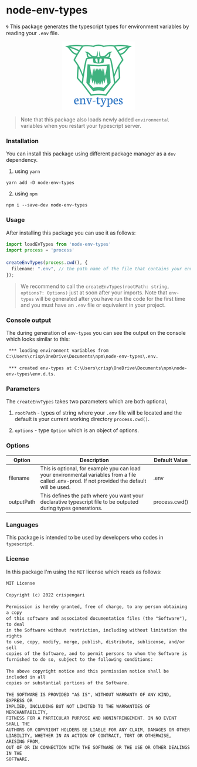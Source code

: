 # node-env-types

🌀 This package generates the typescript types for environment variables by reading your `.env` file.

<p align="center" width="50%">
<img src="./logo.png" alt="logo" width="200"/>
</p>

> Note that this package also loads newly added `environmental` variables when you restart your typescript server.

### Installation

You can install this package using different package manager as a `dev` dependency.

1. using `yarn`

```shell
yarn add -D node-env-types
```

2. using `npm`

```shell
npm i --save-dev node-env-types
```

### Usage

After installing this package you can use it as follows:

```ts
import loadEvTypes from 'node-env-types'
import process = 'process'

createEnvTypes(process.cwd(), {
  filename: ".env", // the path name of the file that contains your environmental variables
});

```

> We recommend to call the `createEnvTypes(rootPath: string, options?: Options)` just at soon after your imports. Note that `env-types` will be generated after you have run the code for the first time and you must have an `.env` file or equivalent in your project.

### Console output

The during generation of `env-types` you can see the output on the console which looks similar to this:

```shell
 *** loading environment variables from C:\Users\crisp\OneDrive\Documents\npm\node-env-types\.env.

 *** created env-types at C:\Users\crisp\OneDrive\Documents\npm\node-env-types\env.d.ts.
```

### Parameters

The `createEnvTypes` takes two parameters which are both optional,

1. `rootPath` - types of string where your `.env` file will be located and the default is your current working directory `process.cwd()`.

2. `options` - type `Option` which is an object of options.

### Options

<table>
<thead>
<tr>
<th>Option</th><th>Description</th><th>Default Value</th>
</tr>
</thead>
<tbody>
<tr>
<td>filename</td><td>This is optional, for example ypu can load your environmental variables from a file called .env-prod. If not provided the default will be used.</td><td>.env</td>
</tr>
<tr>
<td>outputPath</td><td>This defines the path where you want your declarative typescript file to be outputed during types generations.</td><td>process.cwd()</td>
</tr>
</tbody>
</table>

### Languages

This package is intended to be used by developers who codes in `typescript`.

### License

In this package I'm using the `MIT` license which reads as follows:

```
MIT License

Copyright (c) 2022 crispengari

Permission is hereby granted, free of charge, to any person obtaining a copy
of this software and associated documentation files (the "Software"), to deal
in the Software without restriction, including without limitation the rights
to use, copy, modify, merge, publish, distribute, sublicense, and/or sell
copies of the Software, and to permit persons to whom the Software is
furnished to do so, subject to the following conditions:

The above copyright notice and this permission notice shall be included in all
copies or substantial portions of the Software.

THE SOFTWARE IS PROVIDED "AS IS", WITHOUT WARRANTY OF ANY KIND, EXPRESS OR
IMPLIED, INCLUDING BUT NOT LIMITED TO THE WARRANTIES OF MERCHANTABILITY,
FITNESS FOR A PARTICULAR PURPOSE AND NONINFRINGEMENT. IN NO EVENT SHALL THE
AUTHORS OR COPYRIGHT HOLDERS BE LIABLE FOR ANY CLAIM, DAMAGES OR OTHER
LIABILITY, WHETHER IN AN ACTION OF CONTRACT, TORT OR OTHERWISE, ARISING FROM,
OUT OF OR IN CONNECTION WITH THE SOFTWARE OR THE USE OR OTHER DEALINGS IN THE
SOFTWARE.

```
